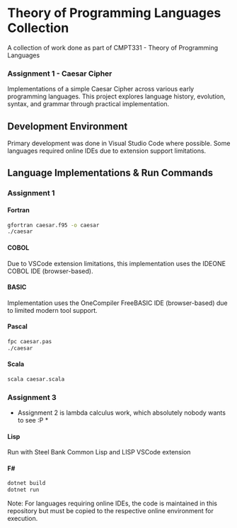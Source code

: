 # Theory of Programming Languages Collection

A collection of work done as part of CMPT331 - Theory of Programming Languages

### Assignment 1 - Caesar Cipher
Implementations of a simple Caesar Cipher across various early programming languages. This project explores language history, evolution, syntax, and grammar through practical implementation.

## Development Environment
Primary development was done in Visual Studio Code where possible. Some languages required online IDEs due to extension support limitations.

## Language Implementations & Run Commands

### Assignment 1
#### Fortran
```bash
gfortran caesar.f95 -o caesar
./caesar
```

#### COBOL
Due to VSCode extension limitations, this implementation uses the IDEONE COBOL IDE (browser-based).

#### BASIC
Implementation uses the OneCompiler FreeBASIC IDE (browser-based) due to limited modern tool support.

#### Pascal
```bash
fpc caesar.pas
./caesar
```

#### Scala
```bash
scala caesar.scala
```


### Assignment 3
* Assignment 2 is lambda calculus work, which absolutely nobody wants to see :P *

#### Lisp
Run with Steel Bank Common Lisp and LISP VSCode extension

#### F#
```bash
dotnet build
dotnet run
```


Note: For languages requiring online IDEs, the code is maintained in this repository but must be copied to the respective online environment for execution.